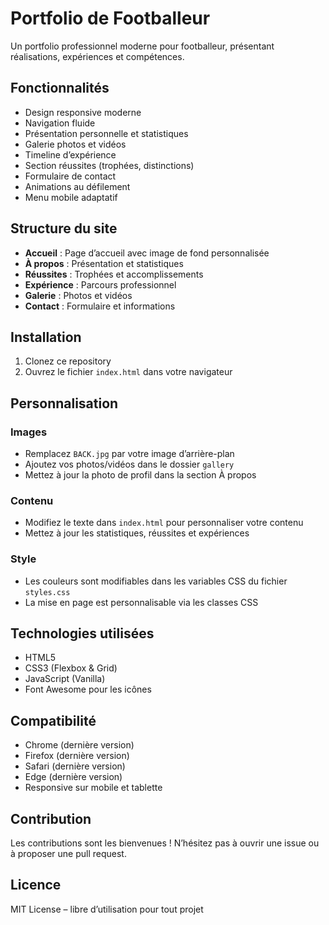 # Portfolio de Footballeur

Un portfolio professionnel moderne pour footballeur, présentant réalisations, expériences et compétences.

## Fonctionnalités

- Design responsive moderne
- Navigation fluide
- Présentation personnelle et statistiques
- Galerie photos et vidéos
- Timeline d’expérience
- Section réussites (trophées, distinctions)
- Formulaire de contact
- Animations au défilement
- Menu mobile adaptatif

## Structure du site

- **Accueil** : Page d’accueil avec image de fond personnalisée
- **À propos** : Présentation et statistiques
- **Réussites** : Trophées et accomplissements
- **Expérience** : Parcours professionnel
- **Galerie** : Photos et vidéos
- **Contact** : Formulaire et informations

## Installation

1. Clonez ce repository
2. Ouvrez le fichier `index.html` dans votre navigateur

## Personnalisation

### Images
- Remplacez `BACK.jpg` par votre image d’arrière-plan
- Ajoutez vos photos/vidéos dans le dossier `gallery`
- Mettez à jour la photo de profil dans la section À propos

### Contenu
- Modifiez le texte dans `index.html` pour personnaliser votre contenu
- Mettez à jour les statistiques, réussites et expériences

### Style
- Les couleurs sont modifiables dans les variables CSS du fichier `styles.css`
- La mise en page est personnalisable via les classes CSS

## Technologies utilisées

- HTML5
- CSS3 (Flexbox & Grid)
- JavaScript (Vanilla)
- Font Awesome pour les icônes

## Compatibilité

- Chrome (dernière version)
- Firefox (dernière version)
- Safari (dernière version)
- Edge (dernière version)
- Responsive sur mobile et tablette

## Contribution

Les contributions sont les bienvenues ! N’hésitez pas à ouvrir une issue ou à proposer une pull request.

## Licence

MIT License – libre d’utilisation pour tout projet